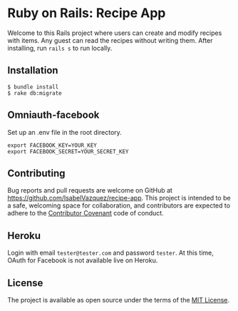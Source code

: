 # Ruby on Rails: Recipe App

Welcome to this Rails project where users can create and modify recipes with items. Any guest can read the recipes without writing them. After installing, run `rails s` to run locally.

## Installation

    $ bundle install
    $ rake db:migrate

## Omniauth-facebook
Set up an .env file in the root directory.
```
export FACEBOOK_KEY=YOUR_KEY
export FACEBOOK_SECRET=YOUR_SECRET_KEY
```

## Contributing

Bug reports and pull requests are welcome on GitHub at https://github.com/IsabelVazquez/recipe-app. This project is intended to be a safe, welcoming space for collaboration, and contributors are expected to adhere to the [Contributor Covenant](contributor-covenant.org) code of conduct.

## Heroku

Login with email `tester@tester.com` and password `tester`. At this time, OAuth for Facebook is not available live on Heroku. 

## License

The project is available as open source under the terms of the [MIT License](http://opensource.org/licenses/MIT).
